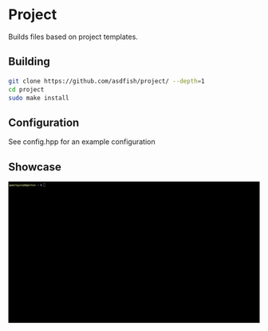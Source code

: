 # Project
Builds files based on project templates.

## Building
~~~bash
git clone https://github.com/asdfish/project/ --depth=1
cd project
sudo make install
~~~

## Configuration
See config.hpp for an example configuration

## Showcase
![gif showing this repo working](./showcase.gif)

